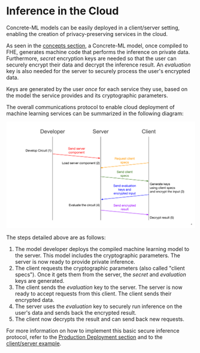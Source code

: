 # Inference in the Cloud

Concrete-ML models can be easily deployed in a client/server setting, enabling the creation of privacy-preserving services in the cloud.

As seen in the [concepts section](concepts.md), a Concrete-ML model, once compiled to FHE, generates machine code that performs the inference on private data. Furthermore, _secret_ encryption keys are needed so that the user can securely encrypt their data and decrypt the inference result. An _evaluation_ key is also needed for the server to securely process the user's encrypted data.

Keys are generated by the user _once_ for each service they use, based on the model the service provides and its cryptographic parameters.

The overall communications protocol to enable cloud deployment of machine learning services can be summarized in the following diagram:

![](../figures/ClientServerDiag.png)

The steps detailed above are as follows:

1. The model developer deploys the compiled machine learning model to the server. This model includes the cryptographic parameters. The server is now ready to provide private inference.
1. The client requests the cryptographic parameters (also called "client specs"). Once it gets them from the server, the _secret_ and _evaluation_ keys are generated.
1. The client sends the _evaluation_ key to the server. The server is now ready to accept requests from this client. The client sends their encrypted data.
1. The server uses the _evaluation_ key to securely run inference on the user's data and sends back the encrypted result.
1. The client now decrypts the result and can send back new requests.

For more information on how to implement this basic secure inference protocol, refer to the [Production Deployment section](../advanced-topics/client_server.md) and to the [client/server example](https://github.com/zama-ai/concrete-ml/blob/release/0.6.x/docs/advanced_examples/ClientServer.ipynb).
